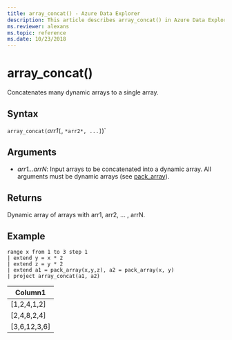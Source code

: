 ```yaml
---
title: array_concat() - Azure Data Explorer
description: This article describes array_concat() in Azure Data Explorer.
ms.reviewer: alexans
ms.topic: reference
ms.date: 10/23/2018
---
```

# array_concat()

Concatenates many dynamic arrays to a single array.

## Syntax

`array_concat(`*arr1*`[`, `*arr2*, ...]`)`

## Arguments

* *arr1...arrN*: Input arrays to be concatenated into a dynamic array. All arguments must be dynamic arrays (see [pack_array](packarrayfunction.md)).

## Returns

Dynamic array of arrays with arr1, arr2, ... , arrN.

## Example

<!-- csl: https://help.kusto.windows.net/Samples -->
```kusto
range x from 1 to 3 step 1
| extend y = x * 2
| extend z = y * 2
| extend a1 = pack_array(x,y,z), a2 = pack_array(x, y)
| project array_concat(a1, a2)
```

|Column1|
|---|
|[1,2,4,1,2]|
|[2,4,8,2,4]|
|[3,6,12,3,6]|
